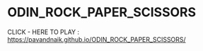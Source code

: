# ODIN_ROCK_PAPER_SCISSORS
CLICK - HERE TO PLAY : https://pavandnaik.github.io/ODIN_ROCK_PAPER_SCISSORS/
